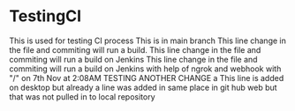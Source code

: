 # TestingCI
This is used for testing CI process
This is in main branch
This line change in the file and commiting will run a build.
This line change in the file and commiting will run a build on Jenkins
This line change in the file and commiting will run a build on Jenkins with help of ngrok and webhook with "/" on 7th Nov at 2:08AM
TESTING ANOTHER CHANGE
a
This line is added on desktop but already a line was added in same place in git hub web but that was not pulled in to local repository
